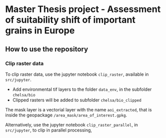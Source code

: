 # Master Thesis project - Assessment of suitability shift of important grains in Europe


## How to use the repository


### Clip raster data

To clip raster data, use the jupyter notebook `clip_raster`, available in `src/jupyter`.

- Add environmental tif layers to the folder `data_env`, in the subfolder `chelsa/bio`
- Clipped rasters will be added to subfolder `chelsa/bio_clipped`

The mask layer is a vectorial layer with the name `aoi_extracted`, that is inside the
geopackage `/area_mask/area_of_interest.gpkg`.

Alternatively, use the jupyter notebook `clip_raster_parallel`, in `src/jupyter`, to clip in parallel processing,
